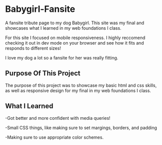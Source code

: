 # Babygirl-Fansite
A fansite tribute page to my dog Babygirl. This site was my final and showcases what I learned in my web foundations I class.

For this site I focused on mobile responsiveness. I highly reccomend checking it out in dev mode on your browser and see how it fits 
and responds to different sizes!

I love my dog a lot so a fansite for her was really fitting.

## Purpose Of This Project
The purpose of this project was to showcase my basic html and css skills, as well as responsive design for my final in my web foundations I class.

## What I Learned
-Got better and more confident with media queries!

-Small CSS things, like making sure to set margings, borders, and padding

-Making sure to use appropriate color schemes.
